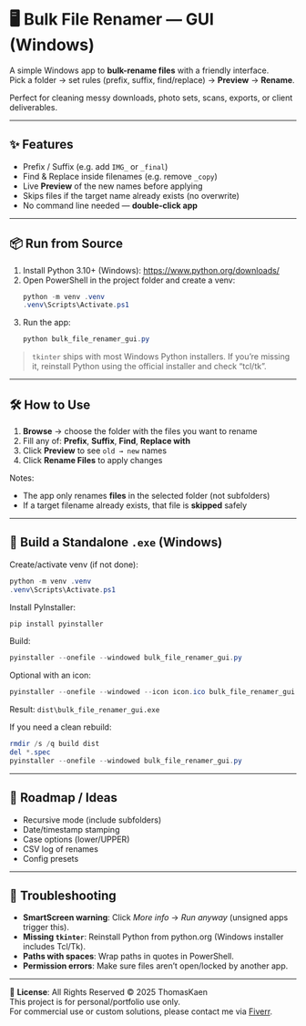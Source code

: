 # 🖥️ Bulk File Renamer — GUI (Windows)

A simple Windows app to **bulk-rename files** with a friendly interface.  
Pick a folder → set rules (prefix, suffix, find/replace) → **Preview** → **Rename**.

Perfect for cleaning messy downloads, photo sets, scans, exports, or client deliverables.

---

## ✨ Features
- Prefix / Suffix (e.g. add `IMG_` or `_final`)
- Find & Replace inside filenames (e.g. remove `_copy`)
- Live **Preview** of the new names before applying
- Skips files if the target name already exists (no overwrite)
- No command line needed — **double-click app**

---

## 📦 Run from Source

1) Install Python 3.10+ (Windows): https://www.python.org/downloads/  
2) Open PowerShell in the project folder and create a venv:
   ```powershell
   python -m venv .venv
   .venv\Scripts\Activate.ps1
   ```
3) Run the app:
   ```powershell
   python bulk_file_renamer_gui.py
   ```

> `tkinter` ships with most Windows Python installers. If you’re missing it, reinstall Python using the official installer and check “tcl/tk”.

---

## 🛠 How to Use
1. **Browse** → choose the folder with the files you want to rename  
2. Fill any of: **Prefix**, **Suffix**, **Find**, **Replace with**  
3. Click **Preview** to see `old → new` names  
4. Click **Rename Files** to apply changes

Notes:
- The app only renames **files** in the selected folder (not subfolders)
- If a target filename already exists, that file is **skipped** safely

---

## 🚀 Build a Standalone `.exe` (Windows)

Create/activate venv (if not done):
```powershell
python -m venv .venv
.venv\Scripts\Activate.ps1
```

Install PyInstaller:
```powershell
pip install pyinstaller
```

Build:
```powershell
pyinstaller --onefile --windowed bulk_file_renamer_gui.py
```

Optional with an icon:
```powershell
pyinstaller --onefile --windowed --icon icon.ico bulk_file_renamer_gui.py
```

Result: `dist\bulk_file_renamer_gui.exe`

If you need a clean rebuild:
```powershell
rmdir /s /q build dist
del *.spec
pyinstaller --onefile --windowed bulk_file_renamer_gui.py
```

---

## 🧩 Roadmap / Ideas
- Recursive mode (include subfolders)
- Date/timestamp stamping
- Case options (lower/UPPER)
- CSV log of renames
- Config presets

---

## 🐞 Troubleshooting
- **SmartScreen warning**: Click *More info* → *Run anyway* (unsigned apps trigger this).
- **Missing `tkinter`**: Reinstall Python from python.org (Windows installer includes Tcl/Tk).
- **Paths with spaces**: Wrap paths in quotes in PowerShell.
- **Permission errors**: Make sure files aren’t open/locked by another app.

---

📜 **License**: All Rights Reserved © 2025 ThomasKaen  
This project is for personal/portfolio use only.  
For commercial use or custom solutions, please contact me via [Fiverr](https://www.fiverr.com/thomas_kaen).
